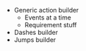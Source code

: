 - Generic action builder
  - Events at a time
  - Requirement stuff
- Dashes builder
- Jumps builder
